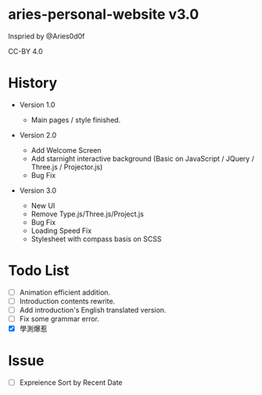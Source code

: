 # aries-personal-website v3.0

Inspried by @Aries0d0f

CC-BY 4.0

# History

* Version 1.0

  * Main pages / style finished.

* Version 2.0

  * Add Welcome Screen
  * Add starnight interactive background (Basic on JavaScript / JQuery / Three.js / Projector.js)
  * Bug Fix

* Version 3.0

  * New UI
  * Remove Type.js/Three.js/Project.js
  * Bug Fix
  * Loading Speed Fix
  * Stylesheet with compass basis on SCSS

# Todo List

  - [ ] Animation efficient addition.
  - [ ] Introduction contents rewrite.
  - [ ] Add introduction's English translated version.
  - [ ] Fix some grammar error.
  - [x] 學測爆惹
  
# Issue
  
  - [ ] Expreience Sort by Recent Date
